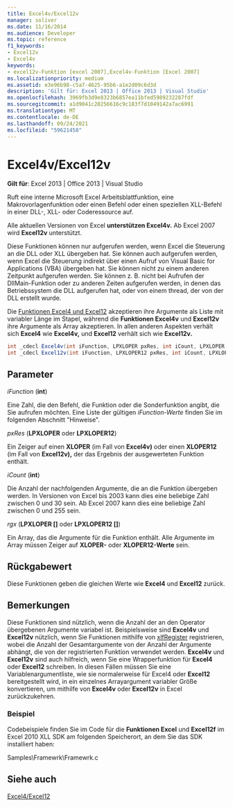 ```yaml
---
title: Excel4v/Excel12v
manager: soliver
ms.date: 11/16/2014
ms.audience: Developer
ms.topic: reference
f1_keywords:
- Excel12v
- Excel4v
keywords:
- excel12v-Funktion [excel 2007],Excel4v-Funktion [Excel 2007]
ms.localizationpriority: medium
ms.assetid: e3e96b98-c5a7-4625-95b6-a1e2d09c6d3d
description: 'Gilt für: Excel 2013 | Office 2013 | Visual Studio'
ms.openlocfilehash: 3969fb3d9e8323b6857ea11bfed5989232287fdf
ms.sourcegitcommit: a1d9041c20256616c9c183f7d1049142a7ac6991
ms.translationtype: MT
ms.contentlocale: de-DE
ms.lasthandoff: 09/24/2021
ms.locfileid: "59621458"
---
```

# <a name="excel4vexcel12v"></a>Excel4v/Excel12v

 **Gilt für**: Excel 2013 | Office 2013 | Visual Studio 
  
Ruft eine interne Microsoft Excel Arbeitsblattfunktion, eine Makrovorlagenfunktion oder einen Befehl oder einen speziellen XLL-Befehl in einer DLL-, XLL- oder Coderessource auf.
  
Alle aktuellen Versionen von Excel **unterstützen Excel4v.** Ab Excel 2007 wird **Excel12v** unterstützt. 
  
Diese Funktionen können nur aufgerufen werden, wenn Excel die Steuerung an die DLL oder XLL übergeben hat. Sie können auch aufgerufen werden, wenn Excel die Steuerung indirekt über einen Aufruf von Visual Basic for Applications (VBA) übergeben hat. Sie können nicht zu einem anderen Zeitpunkt aufgerufen werden. Sie können z. B. nicht bei Aufrufen der DllMain-Funktion oder zu anderen Zeiten aufgerufen werden, in denen das Betriebssystem die DLL aufgerufen hat, oder von einem thread, der von der DLL erstellt wurde. 
  
Die [Funktionen Excel4 und Excel12](excel4-excel12.md) akzeptieren ihre Argumente als Liste mit variabler Länge im Stapel, während die **Funktionen Excel4v** und **Excel12v** ihre Argumente als Array akzeptieren. In allen anderen Aspekten verhält sich **Excel4** wie **Excel4v,** und **Excel12** verhält sich wie **Excel12v.**
  
```cs
int _cdecl Excel4v(int iFunction, LPXLOPER pxRes, int iCount, LPXLOPER rgx[]);
int _cdecl Excel12v(int iFunction, LPXLOPER12 pxRes, int iCount, LPXLOPER12 rgx[]);
```

## <a name="parameters"></a>Parameter

 _iFunction_ (**int**)
  
Eine Zahl, die den Befehl, die Funktion oder die Sonderfunktion angibt, die Sie aufrufen möchten. Eine Liste der gültigen  _iFunction-Werte_ finden Sie im folgenden Abschnitt "Hinweise". 
  
 _pxRes_ (**LPXLOPER** oder **LPXLOPER12**)
  
Ein Zeiger auf einen **XLOPER** (im Fall von **Excel4v)** oder einen **XLOPER12** (im Fall von **Excel12v),** der das Ergebnis der ausgewerteten Funktion enthält.
  
 _iCount_ (**int**)
  
Die Anzahl der nachfolgenden Argumente, die an die Funktion übergeben werden. In Versionen von Excel bis 2003 kann dies eine beliebige Zahl zwischen 0 und 30 sein. Ab Excel 2007 kann dies eine beliebige Zahl zwischen 0 und 255 sein.
  
 _rgx_ (**LPXLOPER []** oder **LPXLOPER12 []**)
  
Ein Array, das die Argumente für die Funktion enthält. Alle Argumente im Array müssen Zeiger auf **XLOPER-** oder **XLOPER12-Werte** sein. 
  
## <a name="return-value"></a>Rückgabewert

Diese Funktionen geben die gleichen Werte wie **Excel4** und **Excel12** zurück.
  
## <a name="remarks"></a>Bemerkungen

Diese Funktionen sind nützlich, wenn die Anzahl der an den Operator übergebenen Argumente variabel ist. Beispielsweise sind **Excel4v** und **Excel12v** nützlich, wenn Sie Funktionen mithilfe von [xlfRegister](xlfregister-form-1.md) registrieren, wobei die Anzahl der Gesamtargumente von der Anzahl der Argumente abhängt, die von der registrierten Funktion verwendet werden. **Excel4v** und **Excel12v** sind auch hilfreich, wenn Sie eine Wrapperfunktion für **Excel4** oder **Excel12** schreiben. In diesen Fällen müssen Sie eine Variablenargumentliste, wie sie normalerweise für Excel4 oder **Excel12** bereitgestellt wird, in ein einzelnes Arrayargument variabler Größe konvertieren, um mithilfe von **Excel4v** oder **Excel12v** in Excel zurückzukehren. 
  
### <a name="example"></a>Beispiel

Codebeispiele finden Sie im Code für die **Funktionen Excel** und **Excel12f** im Excel 2010 XLL SDK am folgenden Speicherort, an dem Sie das SDK installiert haben: 
  
Samples\Framewrk\Framewrk.c
  
## <a name="see-also"></a>Siehe auch



[Excel4/Excel12](excel4-excel12.md)

